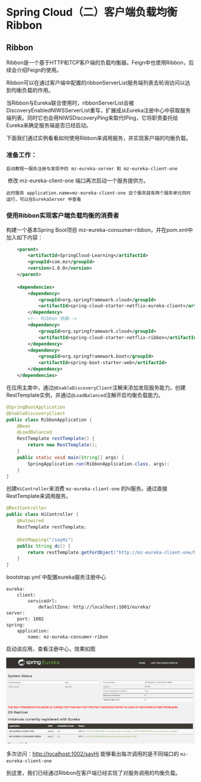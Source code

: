 # Spring Cloud（二）客户端负载均衡Ribbon

## Ribbon

Ribbon是一个基于HTTP和TCP客户端的负载均衡器。Feign中也使用Ribbon，后续会介绍Feign的使用。

Ribbon可以在通过客户端中配置的ribbonServerList服务端列表去轮询访问以达到均衡负载的作用。

当Ribbon与Eureka联合使用时，ribbonServerList会被DiscoveryEnabledNIWSServerList重写，扩展成从Eureka注册中心中获取服务端列表。同时它也会用NIWSDiscoveryPing来取代IPing，它将职责委托给Eureka来确定服务端是否已经启动。

下面我们通过实例看看如何使用Ribbon来调用服务，并实现客户端的均衡负载。

### 准备工作：

	启动教程一服务注册与发现中的 mz-eureka-server 和 mz-eureka-client-one 

​	修改  mz-eureka-client-one 端口再次启动一个服务提供方。

	此时服务 application.name=mz-eureka-client-one 这个服务就有两个服务单元同时运行，可以在EurekaServer 中查看



### 使用Ribbon实现客户端负载均衡的消费者

构建一个基本Spring Boot项目 mz-eureka-consumer-ribbon，并在pom.xml中加入如下内容：

```xml
    <parent>
        <artifactId>SpringCloud-Learning</artifactId>
        <groupId>com.mz</groupId>
        <version>1.0.0</version>
    </parent>

    <dependencies>
        <dependency>
            <groupId>org.springframework.cloud</groupId>
            <artifactId>spring-cloud-starter-netflix-eureka-client</artifactId>
        </dependency>
        <!-- Ribbon 依赖-->
        <dependency>
            <groupId>org.springframework.cloud</groupId>
            <artifactId>spring-cloud-starter-netflix-ribbon</artifactId>
        </dependency>
        <dependency>
            <groupId>org.springframework.boot</groupId>
            <artifactId>spring-boot-starter-web</artifactId>
        </dependency>
    </dependencies>
```

在应用主类中，通过`@EnableDiscoveryClient`注解来添加发现服务能力。创建RestTemplate实例，并通过`@LoadBalanced`注解开启均衡负载能力。

```java
@SpringBootApplication
@EnableDiscoveryClient
public class RibbonApplication {
    @Bean
    @LoadBalanced
    RestTemplate restTemplate() {
        return new RestTemplate();
    }
    public static void main(String[] args) {
        SpringApplication.run(RibbonApplication.class, args);
    }
}
```

创建`HiController`来消费  `mz-eureka-client-one` 的hi服务。通过直接RestTemplate来调用服务。

```java
@RestController
public class HiController {
    @Autowired
    RestTemplate restTemplate;

    @GetMapping("/sayHi")
    public String dc() {
        return restTemplate.getForObject("http://mz-eureka-client-one/hi", String.class);
    }
}
```

bootstrap.yml`中配置eureka服务注册中心

```properties
eureka:
    client:
        serviceUrl:
            defaultZone: http://localhost:1001/eureka/
server:
    port: 1002
spring:
    application:
        name: mz-eureka-consumer-ribon
```

启动该应用，查看注册中心，效果如图

![](./image/eureka-ribbon.png)

多次访问：<http://localhost:1002/sayHi> 能够看出每次调用的是不同端口的  `mz-eureka-client-one` 

到这里，我们已经通过Ribbon在客户端已经实现了对服务调用的均衡负载。
